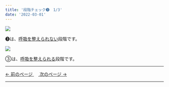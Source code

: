 ```yaml
---
title: '段階チェック➌　1/3'
date: '2022-03-01'
---
```

![](/images/0123_1.jpg)

➌は、[呼吸を整えられない]()段階です。

![](/images/0123_2.jpg)

③は、[呼吸を整えられる]()段階です。

***
[ ← 前のページ ](/posts/012-3)　[ 次のページ → ](/posts/0123-2)
***
